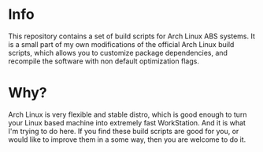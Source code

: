# Info
This repository contains a set of build scripts for Arch Linux ABS systems. It is a small part of my own modifications of the official Arch Linux build scripts, which allows you to customize package dependencies, and recompile the software with non default optimization flags.

# Why?
Arch Linux is very flexible and stable distro, which is good enough to turn your Linux based machine into extremely fast WorkStation. And it is what I'm trying to do here.
If you find these build scripts are good for you, or would like to improve them in a some way, then you are welcome to do it.
